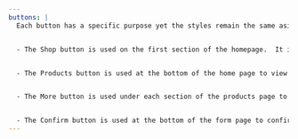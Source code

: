 ```yaml
---
buttons: |
  Each button has a specific purpose yet the styles remain the same aside from their color the color of each matches the page color it appears on.


  - The Shop button is used on the first section of the homepage.  It is transparent with black text and font so it stands out against the light blue background.


  - The Products button is used at the bottom of the home page to view more products.  The color matches the homepage to create consistency.


  - The More button is used under each section of the products page to view more products in each category.  The color matches the products page to create consistency.


  - The Confirm button is used at the bottom of the form page to confirm order.  The color matches the form to create consistency.
---
```

